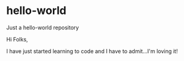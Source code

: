 # hello-world
Just a hello-world repository

Hi Folks,

I have just started learning to code and I have to admit...I'm loving it!
